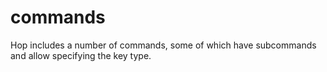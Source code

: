 # commands

Hop includes a number of commands, some of which have subcommands and allow
specifying the key type.
